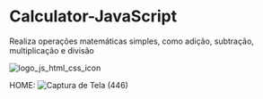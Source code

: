 # Calculator-JavaScript
Realiza operações matemáticas simples, como adição, subtração, multiplicação e divisão


![logo_js_html_css_icon](https://github.com/Victoria-Belo/Calculator-JavaScript/assets/86816104/4035e93a-7272-402e-b00a-8664820cfaef)


HOME:
![Captura de Tela (446)](https://github.com/Victoria-Belo/Calculator-JavaScript/assets/86816104/9e523a9e-f6f7-4a3c-a54a-1696205d7446)
